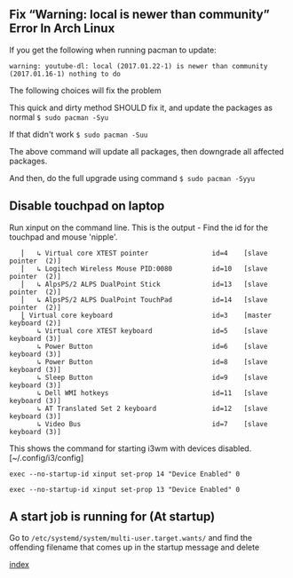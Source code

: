 
## Fix “Warning: local is newer than community” Error In Arch Linux

If you get the following when running pacman to update:

`warning: youtube-dl: local (2017.01.22-1) is newer than community (2017.01.16-1)
nothing to do`

The following choices will fix the problem

This quick and dirty method SHOULD fix it, and update the packages as normal
`$ sudo pacman -Syu`

If that didn't work
`$ sudo pacman -Suu`

The above command will update all packages, then downgrade all affected packages.

And then, do the full upgrade using command
`$ sudo pacman -Syyu`

## Disable touchpad on laptop

Run xinput on the command line. This is the output -
Find the id for the touchpad and mouse 'nipple'.


```⎡ Virtual core pointer                          id=2    [master pointer  (3)]
   ⎜   ↳ Virtual core XTEST pointer                id=4    [slave  pointer  (2)]
   ⎜   ↳ Logitech Wireless Mouse PID:0080          id=10   [slave  pointer  (2)]
   ⎜   ↳ AlpsPS/2 ALPS DualPoint Stick             id=13   [slave  pointer  (2)]
   ⎜   ↳ AlpsPS/2 ALPS DualPoint TouchPad          id=14   [slave  pointer  (2)]
   ⎣ Virtual core keyboard                         id=3    [master keyboard (2)]
       ↳ Virtual core XTEST keyboard               id=5    [slave  keyboard (3)]
       ↳ Power Button                              id=6    [slave  keyboard (3)]
       ↳ Power Button                              id=8    [slave  keyboard (3)]
       ↳ Sleep Button                              id=9    [slave  keyboard (3)]
       ↳ Dell WMI hotkeys                          id=11   [slave  keyboard (3)]
       ↳ AT Translated Set 2 keyboard              id=12   [slave  keyboard (3)]
       ↳ Video Bus                                 id=7    [slave  keyboard (3)]
```

This shows the command for starting i3wm with devices disabled. [~/.config/i3/config]

`exec --no-startup-id xinput set-prop 14 "Device Enabled" 0`

`exec --no-startup-id xinput set-prop 13 "Device Enabled" 0`

## A start job is running for (At startup)

Go to `/etc/systemd/system/multi-user.target.wants/` and find the offending filename that comes up in the startup message and delete

[index](index.md)
